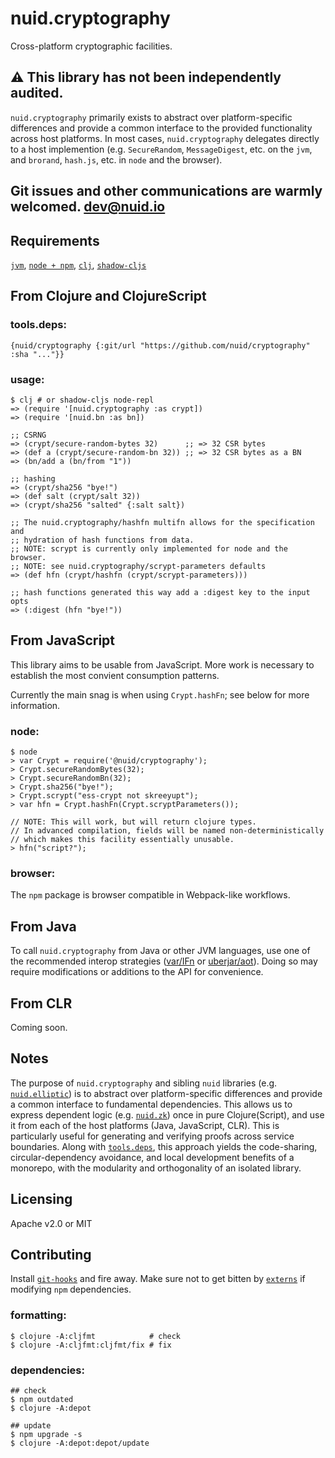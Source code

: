 # nuid.cryptography

Cross-platform cryptographic facilities.

## ⚠️  This library has not been independently audited.

`nuid.cryptography` primarily exists to abstract over platform-specific differences and provide a common interface to the provided functionality across host platforms. In most cases, `nuid.cryptography` delegates directly to a host implemention (e.g. `SecureRandom`, `MessageDigest`, etc. on the `jvm`, and `brorand`, `hash.js`, etc. in `node` and the browser).

## Git issues and other communications are warmly welcomed. [dev@nuid.io](mailto:dev@nuid.io)

## Requirements

[`jvm`](https://www.java.com/en/download/), [`node + npm`](https://nodejs.org/en/download/), [`clj`](https://clojure.org/guides/getting_started), [`shadow-cljs`](https://shadow-cljs.github.io/docs/UsersGuide.html#_installation)

## From Clojure and ClojureScript

### tools.deps:

`{nuid/cryptography {:git/url "https://github.com/nuid/cryptography" :sha "..."}}`

### usage:

```
$ clj # or shadow-cljs node-repl
=> (require '[nuid.cryptography :as crypt])
=> (require '[nuid.bn :as bn])

;; CSRNG
=> (crypt/secure-random-bytes 32)      ;; => 32 CSR bytes
=> (def a (crypt/secure-random-bn 32)) ;; => 32 CSR bytes as a BN
=> (bn/add a (bn/from "1"))

;; hashing
=> (crypt/sha256 "bye!")
=> (def salt (crypt/salt 32))
=> (crypt/sha256 "salted" {:salt salt})

;; The nuid.cryptography/hashfn multifn allows for the specification and
;; hydration of hash functions from data.
;; NOTE: scrypt is currently only implemented for node and the browser.
;; NOTE: see nuid.cryptography/scrypt-parameters defaults
=> (def hfn (crypt/hashfn (crypt/scrypt-parameters)))

;; hash functions generated this way add a :digest key to the input opts
=> (:digest (hfn "bye!"))
```

## From JavaScript

This library aims to be usable from JavaScript. More work is necessary to establish the most convient consumption patterns.

Currently the main snag is when using `Crypt.hashFn`; see below for more information.

### node:

```
$ node
> var Crypt = require('@nuid/cryptography');
> Crypt.secureRandomBytes(32);
> Crypt.secureRandomBn(32);
> Crypt.sha256("bye!");
> Crypt.scrypt("ess-crypt not skreeyupt");
> var hfn = Crypt.hashFn(Crypt.scryptParameters());

// NOTE: This will work, but will return clojure types.
// In advanced compilation, fields will be named non-deterministically
// which makes this facility essentially unusable.
> hfn("script?");
```

### browser:

The `npm` package is browser compatible in Webpack-like workflows.

## From Java

To call `nuid.cryptography` from Java or other JVM languages, use one of the recommended interop strategies ([var/IFn](https://clojure.org/reference/java_interop#_calling_clojure_from_java) or [uberjar/aot](https://push-language.hampshire.edu/t/calling-clojure-code-from-java/865)). Doing so may require modifications or additions to the API for convenience.

## From CLR

Coming soon.

## Notes

The purpose of `nuid.cryptography` and sibling `nuid` libraries (e.g. [`nuid.elliptic`](https://github.com/nuid/elliptic)) is to abstract over platform-specific differences and provide a common interface to fundamental dependencies. This allows us to express dependent logic (e.g. [`nuid.zk`](https://github.com/nuid/zk)) once in pure Clojure(Script), and use it from each of the host platforms (Java, JavaScript, CLR). This is particularly useful for generating and verifying proofs across service boundaries. Along with [`tools.deps`](https://clojure.org/guides/deps_and_cli), this approach yields the code-sharing, circular-dependency avoidance, and local development benefits of a monorepo, with the modularity and orthogonality of an isolated library.

## Licensing

Apache v2.0 or MIT

## Contributing

Install [`git-hooks`](https://github.com/icefox/git-hooks) and fire away. Make sure not to get bitten by [`externs`](https://clojurescript.org/guides/externs) if modifying `npm` dependencies.

### formatting:

```
$ clojure -A:cljfmt            # check
$ clojure -A:cljfmt:cljfmt/fix # fix
```

### dependencies:

```
## check
$ npm outdated
$ clojure -A:depot

## update
$ npm upgrade -s
$ clojure -A:depot:depot/update
```
